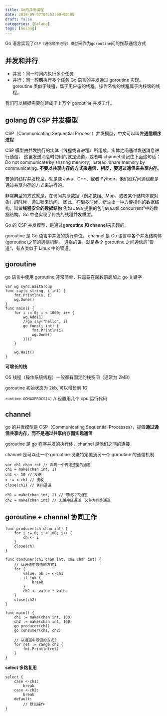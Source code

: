```yaml
---
title: Go的并发编程
date: 2019-09-07T04:53:00+08:00
draft: false
categories: [Golang]
tags: [Golang]
---
```


Go 语言实现了`CSP（通信顺序进程）模型`来作为`goroutine`间的推荐通信方式

<!--more-->

## 并发和并行

- 并发：同一时间内执行多个任务
- 并行：同一**时刻**执行多个任务
  Go 语言的并发通过 goroutine 实现。goroutine 类似于线程，属于用户态的线程。操作系统的线程属于内核级的线程。

我们可以根据需要创建成千上万个 goroutine 并发工作。

## golang 的 CSP 并发模型

CSP（Communicating Sequential Process）并发模型，中文可以叫做**通信顺序进程**

CSP 模型由并发执行的实体（线程或者进程）所组成，实体之间通过发送消息进行通信，
这里发送消息时使用的就是通道，或者叫 channel
请记住下面这句话：
Do not communicate by sharing memory; instead, share memory by communicating.
**不要以共享内存的方式来通信，相反，要通过通信来共享内存。**

普通的线程并发模型，就是像 Java、C++、或者 Python，他们线程间通信都是通过共享内存的方式来进行的。

非常典型的方式就是，在访问共享数据（例如数组、Map、或者某个结构体或对象）的时候，通过锁来访问，
因此，在很多时候，衍生出一种方便操作的数据结构，叫做**线程安全的数据结构**
例如 Java 提供的包”java.util.concurrent”中的数据结构。Go 中也实现了传统的线程并发模型。

Go 的 CSP 并发模型，是通过**goroutine 和 channel**来实现的。

goroutine 是 Go 语言中并发的执行单位。
channel 是 Go 语言中各个并发结构体(goroutine)之前的通信机制。
通俗的讲，就是各个 goroutine 之间通信的”管道“，有点类似于 Linux 中的管道。

## goroutine

go 语言中使用 goroutine 非常简单，只需要在函数前面加上 go 关键字

```
var wg sync.WaitGroup
func say(s string, i int) {
	fmt.Println(s, i)
	wg.Done()
}
func main() {
	for i := 0; i < 1000; i++ {
		wg.Add(1)
		//go say("hello", i)
		go func(i int) {
			fmt.Println(i)
			wg.Done()
		}(i)
	}

	wg.Wait()
}
```

**可增长的栈**

OS 线程（操作系统线程）一般都有固定的栈空间（通常为 2MB）

goroutine 初始状态为 2kb, 可以增长到 1G

`runtime.GOMAXPROCS(4)` // 设置用几个 cpu 运行代码

## channel

go 的并发模型是 CSP（Communicating Sequential Processes），提倡**通过通信共享内存，而不是通过共享内存而实现通信**

goroutine 是 go 程序并发的执行体，channel 是他们之间的连接

channel 是可以让一个 goroutine 发送特定值到另一个 goroutine 的通信机制

```
var ch1 chan int // 声明一个传递整型的通道
ch1 = make(chan int, 1)
ch1 <- 10 // 发送
x := <-ch1 // 接收
close(ch1) // 关闭通道
```

```
ch1 = make(chan int, 1) // 带缓冲区通道
ch2 = make(chan int) // 无缓冲区通道，又称为同步通道
```

## goroutine + channel 协同工作

```
func producer(ch chan int) {
	for i := 0; i < 100; i++ {
		ch <- i
	}
	close(ch)
}

func consumer(ch1 chan int, ch2 chan int) {
	// 从通道中取值的方式1
	for {
		value, ok := <-ch1
		if !ok {
			break
		}
		ch2 <- value * value
	}
	close(ch2)
}

func main() {
	ch1 := make(chan int, 100)
	ch2 := make(chan int, 100)
	go producer(ch1)
	go consumer(ch1, ch2)

	// 从通道中取值的方式2
	for ret := range ch2 {
		fmt.Println(ret)
	}
}
```

**select 多路复用**

```
select {
	case <-ch1:
		break
	case <-ch2:
		break
	default:
        // 默认操作
}
```
